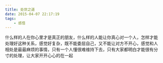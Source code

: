 ```yaml
---
title: 处世之道
date: 2015-04-07 22:17:19
tags:
    - 感悟
---
```


什么样的人在你心里才是真正的朋友，什么样的人能让你真心对一个人，怎样才能处理好这种关系，感觉好复杂，既不能委屈自己，又不能让对方不开心，感觉和人相处是最最麻烦的事情，只有一个人懂很难维持下去，只有大家都明白才能很有分寸的处理，让大家开开心心的在一起

